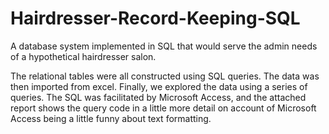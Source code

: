 # Hairdresser-Record-Keeping-SQL
A database system implemented in SQL that would serve the admin needs of a hypothetical hairdresser salon.

The relational tables were all constructed using SQL queries.
The data was then imported from excel.
Finally, we explored the data using a series of queries.
The SQL was facilitated by Microsoft Access, and the attached report shows the query code in a little more detail on account of Microsoft Access being a little funny about text formatting.
